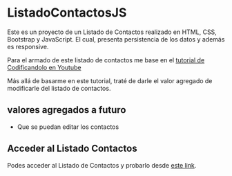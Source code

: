 # ListadoContactosJS

Este es un proyecto de un Listado de Contactos realizado en HTML, CSS, Bootstrap y JavaScript. El cual, presenta persistencia de los datos y además es responsive.

Para el armado de este listado de contactos me base en el <a href="https://www.youtube.com/watch?v=guy1QiQjRzQ&list=PLfJokVe6Qpnk-qTOpVyLszdP2uipY-2jP&index=72">tutorial de Codificandolo en Youtube</a> 

Más allá de basarme en este tutorial, traté de darle el valor agregado de modificarle del listado de contactos.

## valores agregados a futuro
- Que se puedan editar los contactos

## Acceder al Listado Contactos
Podes acceder al Listado de Contactos y probarlo desde <a href="https://macalui00.github.io/ListadoContactosJS/">este link</a>.
